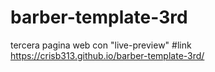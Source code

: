 # barber-template-3rd
tercera pagina web con "live-preview"
#link
https://crisb313.github.io/barber-template-3rd/
